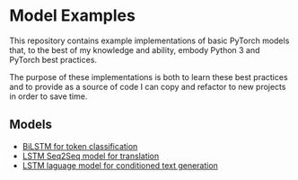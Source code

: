 # Model Examples

This repository contains example implementations of basic PyTorch models that, to the best of my knowledge and ability,
embody Python 3 and PyTorch best practices. 

The purpose of these implementations is both to learn these best practices and to provide as a source of code I can copy
and refactor to new projects in order to save time.


## Models

 * [BiLSTM for token classification](https://github.com/jvasilakes/PyTorchExamples/tree/master/token_classification)
 * [LSTM Seq2Seq model for translation](https://github.com/jvasilakes/PyTorchExamples/tree/master/seq2seq)
 * [LSTM laguage model for conditioned text generation](https://github.com/jvasilakes/PyTorchExamples/tree/master/rnnlm)
